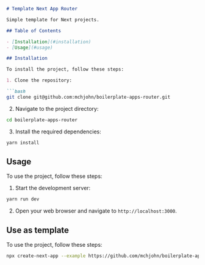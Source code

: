 ```markdown
# Template Next App Router

Simple template for Next projects.

## Table of Contents

- [Installation](#installation)
- [Usage](#usage)

## Installation

To install the project, follow these steps:

1. Clone the repository:

```bash
git clone git@github.com:mchjohn/boilerplate-apps-router.git
```

2. Navigate to the project directory:

```bash
cd boilerplate-apps-router
```

3. Install the required dependencies:

```bash
yarn install
```

## Usage

To use the project, follow these steps:

1. Start the development server:

```bash
yarn run dev
```

2. Open your web browser and navigate to `http://localhost:3000`.

## Use as template

To use the project, follow these steps:

```bash
npx create-next-app --example https://github.com/mchjohn/boilerplate-apps-router
```
